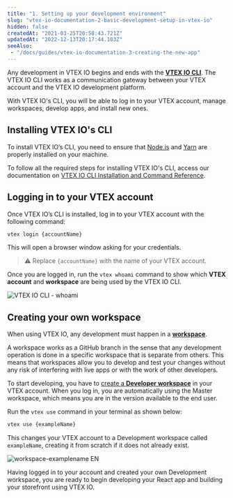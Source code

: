 ```yaml
---
title: "1. Setting up your development environment"
slug: "vtex-io-documentation-2-basic-development-setup-in-vtex-io"
hidden: false
createdAt: "2021-03-25T20:58:43.721Z"
updatedAt: "2022-12-13T20:17:44.103Z"
seeAlso:
 - "/docs/guides/vtex-io-documentation-3-creating-the-new-app"
---
```


Any development in VTEX IO begins and ends with the [**VTEX IO CLI**](https://developers.vtex.com/docs/guides/vtex-io-documentation-vtex-io-cli-installation-and-command-reference). The VTEX IO CLI works as a communication gateway between your VTEX account and the VTEX IO development platform.

With VTEX IO's CLI, you will be able to log in to your VTEX account, manage workspaces, develop apps, and install new ones.

## Installing VTEX IO's CLI

To install VTEX IO’s CLI, you need to ensure that [Node.js](https://nodejs.org/) and [Yarn](https://yarnpkg.com/) are properly installed on your machine.

To follow all the required steps for installing VTEX IO's CLI, access our documentation on [VTEX IO CLI Installation and Command Reference](https://developers.vtex.com/docs/guides/vtex-io-documentation-vtex-io-cli-installation-and-command-reference).

## Logging in to your VTEX account

Once VTEX IO’s CLI is installed, log in to your VTEX account with the following command:

```sh
vtex login {accountName}
```

This will open a browser window asking for your credentials.

> ⚠️ Replace `{accountName}` with the name of your VTEX account.

Once you are logged in, run the `vtex whoami` command to show which **VTEX account** and **workspace** are being used by the VTEX IO CLI.

![VTEX IO CLI - whoami](https://cdn.jsdelivr.net/gh/vtexdocs/dev-portal-content@main/images/vtex-io-documentation-2-basic-development-setup-in-vtex-io-0.png)

## Creating your own workspace

When using VTEX IO, any development must happen in a [**workspace**](https://developers.vtex.com/docs/guides/vtex-io-documentation-workspace/).

A workspace works as a GitHub branch in the sense that any development operation is done in a specific workspace that is separate from others. This means that workspaces allow you to develop and test your changes without any risk of interfering with live apps or with the work of other developers.

To start developing, you have to [create a **Developer workspace**](https://developers.vtex.com/docs/guides/vtex-io-documentation-creating-a-development-workspace/) in your VTEX account. When you log in, you are automatically using the Master workspace, which means you are in the version available to the end user.

Run the `vtex use` command in your terminal as shown below:

```sh
vtex use {exampleName}
```

This changes your VTEX account to a Development workspace called `exampleName`, creating it from scratch if it does not already exist.

![workspace-examplename EN](https://cdn.jsdelivr.net/gh/vtexdocs/dev-portal-content@main/images/vtex-io-documentation-2-basic-development-setup-in-vtex-io-1.png)

Having logged in to your account and created your own Development workspace, you are ready to begin developing your React app and building your storefront using VTEX IO.
